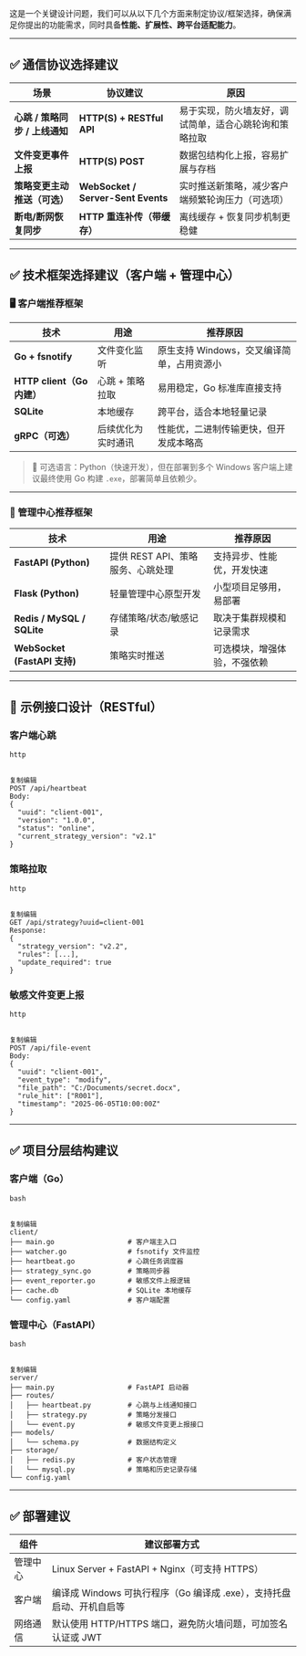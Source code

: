 这是一个关键设计问题，我们可以从以下几个方面来制定协议/框架选择，确保满足你提出的功能需求，同时具备**性能、扩展性、跨平台适配能力**。

------

## ✅ 通信协议选择建议

| 场景                           | 协议建议                           | 原因                                                   |
| ------------------------------ | ---------------------------------- | ------------------------------------------------------ |
| **心跳 / 策略同步 / 上线通知** | **HTTP(S) + RESTful API**          | 易于实现，防火墙友好，调试简单，适合心跳轮询和策略拉取 |
| **文件变更事件上报**           | **HTTP(S) POST**                   | 数据包结构化上报，容易扩展与存档                       |
| **策略变更主动推送（可选）**   | **WebSocket / Server-Sent Events** | 实时推送新策略，减少客户端频繁轮询压力（可选项）       |
| **断电/断网恢复同步**          | **HTTP 重连补传（带缓存）**        | 离线缓存 + 恢复同步机制更稳健                          |



------

## ✅ 技术框架选择建议（客户端 + 管理中心）

### 🖥️ 客户端推荐框架

| 技术                       | 用途               | 推荐原因                                   |
| -------------------------- | ------------------ | ------------------------------------------ |
| **Go + fsnotify**          | 文件变化监听       | 原生支持 Windows，交叉编译简单，占用资源小 |
| **HTTP client（Go 内建）** | 心跳 + 策略拉取    | 易用稳定，Go 标准库直接支持                |
| **SQLite**                 | 本地缓存           | 跨平台，适合本地轻量记录                   |
| **gRPC（可选）**           | 后续优化为实时通讯 | 性能优，二进制传输更快，但开发成本略高     |



> 🔧 可选语言：Python（快速开发），但在部署到多个 Windows 客户端上建议最终使用 Go 构建 `.exe`，部署简单且依赖少。

------

### 🧠 管理中心推荐框架

| 技术                         | 用途                              | 推荐原因                     |
| ---------------------------- | --------------------------------- | ---------------------------- |
| **FastAPI (Python)**         | 提供 REST API、策略服务、心跳处理 | 支持异步、性能优，开发快速   |
| **Flask (Python)**           | 轻量管理中心原型开发              | 小型项目足够用，易部署       |
| **Redis / MySQL / SQLite**   | 存储策略/状态/敏感记录            | 取决于集群规模和记录需求     |
| **WebSocket (FastAPI 支持)** | 策略实时推送                      | 可选模块，增强体验，不强依赖 |



------

## 🔌 示例接口设计（RESTful）

### 客户端心跳

```
http


复制编辑
POST /api/heartbeat
Body:
{
  "uuid": "client-001",
  "version": "1.0.0",
  "status": "online",
  "current_strategy_version": "v2.1"
}
```

### 策略拉取

```
http


复制编辑
GET /api/strategy?uuid=client-001
Response:
{
  "strategy_version": "v2.2",
  "rules": [...],
  "update_required": true
}
```

### 敏感文件变更上报

```
http


复制编辑
POST /api/file-event
Body:
{
  "uuid": "client-001",
  "event_type": "modify",
  "file_path": "C:/Documents/secret.docx",
  "rule_hit": ["R001"],
  "timestamp": "2025-06-05T10:00:00Z"
}
```

------

## ✅ 项目分层结构建议

### 客户端（Go）

```
bash


复制编辑
client/
├── main.go                  # 客户端主入口
├── watcher.go               # fsnotify 文件监控
├── heartbeat.go             # 心跳任务调度器
├── strategy_sync.go         # 策略同步器
├── event_reporter.go        # 敏感文件上报逻辑
├── cache.db                 # SQLite 本地缓存
└── config.yaml              # 客户端配置
```

### 管理中心（FastAPI）

```
bash


复制编辑
server/
├── main.py                  # FastAPI 启动器
├── routes/
│   ├── heartbeat.py         # 心跳与上线通知接口
│   ├── strategy.py          # 策略分发接口
│   └── event.py             # 敏感文件变更上报接口
├── models/
│   └── schema.py            # 数据结构定义
├── storage/
│   ├── redis.py             # 客户状态管理
│   └── mysql.py             # 策略和历史记录存储
└── config.yaml
```

------

## ✅ 部署建议

| 组件     | 建议部署方式                                                 |
| -------- | ------------------------------------------------------------ |
| 管理中心 | Linux Server + FastAPI + Nginx（可支持 HTTPS）               |
| 客户端   | 编译成 Windows 可执行程序（Go 编译成 .exe），支持托盘启动、开机自启等 |
| 网络通信 | 默认使用 HTTP/HTTPS 端口，避免防火墙问题，可加签名认证或 JWT |